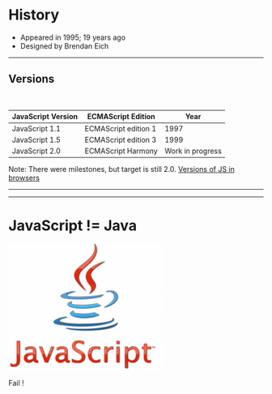 History
=======

* Appeared in 1995; 19 years ago
* Designed by Brendan Eich

---

## Versions

<br />

<table>
<thead>
<tr><th>JavaScript Version</th><th>ECMAScript Edition</th><th>Year</th></tr>
</thead>
<tbody>
<tr><td>JavaScript 1.1</td><td>ECMAScript edition 1</td><td>1997</td></tr>
<tr><td>JavaScript 1.5</td><td>ECMAScript edition 3</td><td>1999</td></tr>
<tr><td>JavaScript 2.0</td><td>ECMAScript Harmony</td><td>Work in progress</td></tr>
</tbody>
</table>

Note:
There were milestones, but target is still 2.0.
[Versions of JS in browsers](http://ejohn.org/blog/versions-of-javascript/)

---
---

JavaScript != Java
==================

<!-- .slide: class="hide-title" -->

<img src="img/02/java-javascript.png" style="height: 250px;border: none; box-shadow: none;" />

<p class="fragment alert fail">Fail !</p>
